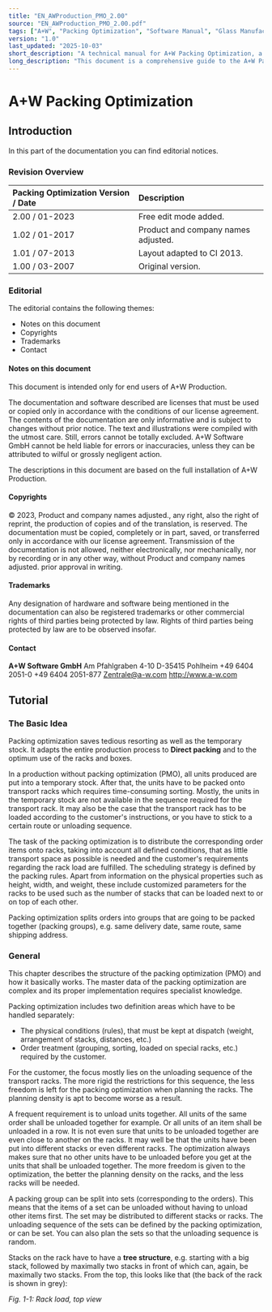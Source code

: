```yaml
---
title: "EN_AWProduction_PMO_2.00"
source: "EN_AWProduction_PMO_2.00.pdf"
tags: ["A+W", "Packing Optimization", "Software Manual", "Glass Manufacturing", "Window Manufacturing", "Logistics", "PMO", "PackView"]
version: "1.0"
last_updated: "2025-10-03"
short_description: "A technical manual for A+W Packing Optimization, a software module for A+W Production. It details the processes for optimizing the packing of glass, windows, and doors onto racks and boxes to save space, reduce sorting time, and streamline logistics."
long_description: "This document is a comprehensive guide to the A+W Packing Optimization (PMO) software, a component of the A+W Production suite. The manual is intended for end-users and provides a thorough overview of the software's functionality, from basic concepts to advanced features. It begins with a tutorial section that explains the core idea behind packing optimization: adapting the production process for direct packing to maximize the use of transport racks and boxes. It covers different packing structures (tree and matrix), the role of master data files like .RUL (Optimization Rules) and .VAL (Settings), and the various parameters that control the optimization. The guide walks users through the software's user interface, including the Packing Group View for managing packing jobs and the PackView tool for 3D visualization and manual editing of packing results. The software reference section provides a detailed breakdown of all menus, dialogs, icons, and fields, serving as a complete reference for users. This includes creating and managing packing groups, optimizing them, and manually adjusting the results in different editing modes (Full Screen, Edit, Expert, Free Edit)."
---
```


# A+W Packing Optimization

## Introduction
In this part of the documentation you can find editorial notices.

### Revision Overview

| Packing Optimization Version / Date | Description |
| :--- | :--- |
| 2.00 / 01-2023 | Free edit mode added. |
| 1.02 / 01-2017 | Product and company names adjusted. |
| 1.01 / 07-2013 | Layout adapted to CI 2013. |
| 1.00 / 03-2007 | Original version. |

### Editorial
The editorial contains the following themes:
- Notes on this document
- Copyrights
- Trademarks
- Contact

#### Notes on this document
This document is intended only for end users of A+W Production.

The documentation and software described are licenses that must be used or copied only in accordance with the conditions of our license agreement. The contents of the documentation are only informative and is subject to changes without prior notice. The text and illustrations were compiled with the utmost care. Still, errors cannot be totally excluded. A+W Software GmbH cannot be held liable for errors or inaccuracies, unless they can be attributed to wilful or grossly negligent action.

The descriptions in this document are based on the full installation of A+W Production.

#### Copyrights
© 2023, Product and company names adjusted., any right, also the right of reprint, the production of copies and of the translation, is reserved. The documentation must be copied, completely or in part, saved, or transferred only in accordance with our license agreement. Transmission of the documentation is not allowed, neither electronically, nor mechanically, nor by recording or in any other way, without Product and company names adjusted. prior approval in writing.

#### Trademarks
Any designation of hardware and software being mentioned in the documentation can also be registered trademarks or other commercial rights of third parties being protected by law. Rights of third parties being protected by law are to be observed insofar.

#### Contact
**A+W Software GmbH**
Am Pfahlgraben 4-10
D-35415 Pohlheim
+49 6404 2051-0
+49 6404 2051-877
Zentrale@a-w.com
http://www.a-w.com

## Tutorial

### The Basic Idea
Packing optimization saves tedious resorting as well as the temporary stock. It adapts the entire production process to **Direct packing** and to the optimum use of the racks and boxes.

In a production without packing optimization (PMO), all units produced are put into a temporary stock. After that, the units have to be packed onto transport racks which requires time-consuming sorting. Mostly, the units in the temporary stock are not available in the sequence required for the transport rack. It may also be the case that the transport rack has to be loaded according to the customer's instructions, or you have to stick to a certain route or unloading sequence.

The task of the packing optimization is to distribute the corresponding order items onto racks, taking into account all defined conditions, that as little transport space as possible is needed and the customer's requirements regarding the rack load are fulfilled. The scheduling strategy is defined by the packing rules. Apart from information on the physical properties such as height, width, and weight, these include customized parameters for the racks to be used such as the number of stacks that can be loaded next to or on top of each other.

Packing optimization splits orders into groups that are going to be packed together (packing groups), e.g. same delivery date, same route, same shipping address.

### General
This chapter describes the structure of the packing optimization (PMO) and how it basically works. The master data of the packing optimization are complex and its proper implementation requires specialist knowledge.

Packing optimization includes two definition areas which have to be handled separately:
- The physical conditions (rules), that must be kept at dispatch (weight, arrangement of stacks, distances, etc.)
- Order treatment (grouping, sorting, loaded on special racks, etc.) required by the customer.

For the customer, the focus mostly lies on the unloading sequence of the transport racks. The more rigid the restrictions for this sequence, the less freedom is left for the packing optimization when planning the racks. The planning density is apt to become worse as a result.

A frequent requirement is to unload units together. All units of the same order shall be unloaded together for example. Or all units of an item shall be unloaded in a row. It is not even sure that units to be unloaded together are even close to another on the racks. It may well be that the units have been put into different stacks or even different racks. The optimization always makes sure that no other units have to be unloaded before you get at the units that shall be unloaded together. The more freedom is given to the optimization, the better the planning density on the racks, and the less racks will be needed.

A packing group can be split into sets (corresponding to the orders). This means that the items of a set can be unloaded without having to unload other items first. The set may be distributed to different stacks or racks. The unloading sequence of the sets can be defined by the packing optimization, or can be set. You can also plan the sets so that the unloading sequence is random.

Stacks on the rack have to have a **tree structure**, e.g. starting with a big stack, followed by maximally two stacks in front of which can, again, be maximally two stacks. From the top, this looks like that (the back of the rack is shown in grey):

*Fig. 1-1: Rack load, top view*
